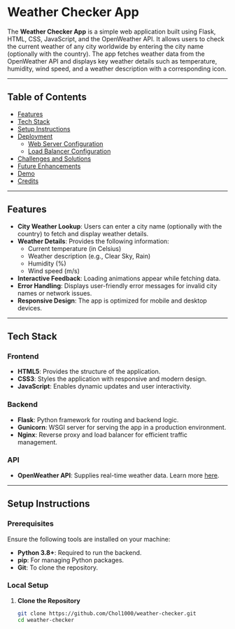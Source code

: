 # Weather Checker App  

The **Weather Checker App** is a simple web application built using Flask, HTML, CSS, JavaScript, and the OpenWeather API. It allows users to check the current weather of any city worldwide by entering the city name (optionally with the country). The app fetches weather data from the OpenWeather API and displays key weather details such as temperature, humidity, wind speed, and a weather description with a corresponding icon.

---

## Table of Contents  
- [Features](#features)  
- [Tech Stack](#tech-stack)  
- [Setup Instructions](#setup-instructions)  
- [Deployment](#deployment)  
  - [Web Server Configuration](#web-server-configuration)  
  - [Load Balancer Configuration](#load-balancer-configuration)  
- [Challenges and Solutions](#challenges-and-solutions)  
- [Future Enhancements](#future-enhancements)  
- [Demo](#demo)  
- [Credits](#credits)  

---

## Features  

- **City Weather Lookup**: Users can enter a city name (optionally with the country) to fetch and display weather details.  
- **Weather Details**: Provides the following information:  
  - Current temperature (in Celsius)  
  - Weather description (e.g., Clear Sky, Rain)  
  - Humidity (%)  
  - Wind speed (m/s)  
- **Interactive Feedback**: Loading animations appear while fetching data.  
- **Error Handling**: Displays user-friendly error messages for invalid city names or network issues.  
- **Responsive Design**: The app is optimized for mobile and desktop devices.  

---

## Tech Stack  

### Frontend  
- **HTML5**: Provides the structure of the application.  
- **CSS3**: Styles the application with responsive and modern design.  
- **JavaScript**: Enables dynamic updates and user interactivity.  

### Backend  
- **Flask**: Python framework for routing and backend logic.  
- **Gunicorn**: WSGI server for serving the app in a production environment.  
- **Nginx**: Reverse proxy and load balancer for efficient traffic management.  

### API  
- **OpenWeather API**: Supplies real-time weather data. Learn more [here](https://openweathermap.org/api).  

---

## Setup Instructions  

### Prerequisites  
Ensure the following tools are installed on your machine:  
- **Python 3.8+**: Required to run the backend.  
- **pip**: For managing Python packages.  
- **Git**: To clone the repository.  

### Local Setup  

1. **Clone the Repository**  
   ```bash  
   git clone https://github.com/Chol1000/weather-checker.git  
   cd weather-checker  

